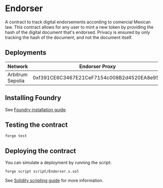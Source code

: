 # Endorser

A contract to track digital endorsements according to comercial Mexican law. This contract allows for any user to mint a new token by providing the hash of the digital document that's endorsed. Privacy is ensured by only tracking the hash of the document, and not the document itself.

## Deployments

| Network          | Endorser Proxy                             |
| ---------------- | ------------------------------------------ |
| Arbitrum Sepolia | 0xf391CE6C3467E21CeF7154c008B2d4520EA8e953 |

## Installing Foundry

See [Foundry installation guide](https://book.getfoundry.sh/getting-started/installation).

## Testing the contract

```
forge test
```

## Deploying the contract

You can simulate a deployment by running the script:

```
forge script script/Endorser.s.sol
```

See [Solidity scripting guide](https://book.getfoundry.sh/tutorials/solidity-scripting) for more information.
